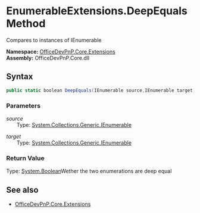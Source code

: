 # EnumerableExtensions.DeepEquals Method  
Compares to instances of IEnumerable<T>  

**Namespace:** [OfficeDevPnP.Core.Extensions](OfficeDevPnP.Core.Extensions.md)  
**Assembly:** OfficeDevPnP.Core.dll  
## Syntax
```C#
public static boolean DeepEquals(IEnumerable source,IEnumerable target)
```
### Parameters
*source*  
&emsp;&emsp;Type: [System.Collections.Generic.IEnumerable](System.Collections.Generic.IEnumerable.md) 
&emsp;&emsp;  
  
*target*  
&emsp;&emsp;Type: [System.Collections.Generic.IEnumerable](System.Collections.Generic.IEnumerable.md) 
&emsp;&emsp;  
  
### Return Value
Type: [System.Boolean](System.Boolean.md 
)Wether the two enumerations are deep equal

## See also
- [OfficeDevPnP.Core.Extensions](OfficeDevPnP.Core.Extensions.md)
